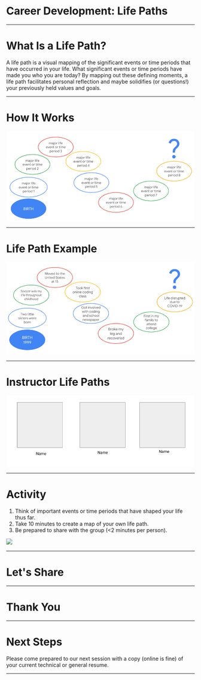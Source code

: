 # Career Development: Life Paths

<!--
Today we’re going to learn a bit more about each other by creating and sharing a visual representation of our lives thus far.

Why do you think it's important for us to learn more about each other’s unique backgrounds and experiences? 

*Elicit student contributions and respond to them.*

This session provides an opportunity for us to share a bit about ourselves and how we got to where and who we are today. With that said, what you decide to share is entirely up to you.
-->

---

# What Is a Life Path?

A life path is a visual mapping of the significant events or time periods that have occurred in your life. What significant events or time periods have made you who you are today? By mapping out these defining moments, a life path facilitates personal reflection and maybe solidifies (or questions!) your previously held values and goals.

<!--
A life path is a visual mapping of the significant events or time periods that have occurred in your life. By mapping out these defining moments, a life path facilitates personal reflection and maybe solidifies (or questions!) your previously held values and goals. In your life path you can share personal, familial, academic, social, professional, or other time periods or milestones that feel important to you. Everyone’s will be different, and we ask that you all be respectful and accepting of what others choose to share, regardless of how similar or different it is to yours.
-->

---

# How It Works

![](res/lifepaths01.png)

<!--
You can draw as little or as much as you want to but you will only have two minutes to present.  If you aren’t comfortable with symbols or art, feel free to substitute with written words instead. Again, it’s up to you to disclose as much or as little as you want.

Image Details:
* [lifepaths01.png](http://www.google.com): Copyright Google
-->

---

# Life Path Example

![](res/lifepaths02.png)

<!--

*Facilitator should prep this slide with their own life path prior to presenting and/or show this sample life path.*

*Facilitator should alter this slide to include their own life path and present it to the class as an example. It is important to include at least one life event or time period that is objectively not happy or positive in order to demonstrate vulnerability and/or growth from adversity.*

Here’s my life path. First, ___ … Last, ____. Thank you for listening. 

Image Details:
* [lifepaths02.png](http://www.google.com): Copyright Google
-->

---

# Instructor Life Paths

<insert photos and names of technical instructors>

![](res/lifepaths03.png)

<!--
Now our instructors will take a few moments to share their own life paths.

*Each technical instructor should present their previously-created life paths, each for two minutes.*

*Facilitator models thanking the instructors for presenting. Either make a point of saying a brief, encouraging remark about each person’s life path while presenting OR simply say “thank you for sharing.” Try not to remark about some people’s life paths but not others.*

Image Details:
* [lifepaths03.png](http://www.google.com): Copyright Google
-->

---

# Activity

1. Think of important events or time periods that have shaped your life thus far.
1. Take 10 minutes to create a map of your own life path.
1. Be prepared to share with the group (<2 minutes per person).

![](res/lifepaths04.jpg)

<!--
Now you’ll each take 10 minutes, markers, and chart paper to construct your own life path with your own events and/or time periods. (An additional five minutes may be necessary.)

Please only include information and events you’re comfortable sharing with the class, as we will each present for 1-2 minutes.

Source: Photo by Ludovic Fremondiere on Unsplash
Image Details:
* [lifepaths04.jpg](https://unsplash.com/photos/J8VWeMr5_Tg) Unsplash License
-->

---

# Let's Share

<!--
Let’s share!

*Allow each student up to two minutes for their life path presentations. It’s best to ask for an initial volunteer and then have the person sitting next to them go second, following from there until everyone has presented. This will save substantial time.*
-->

---

# Thank You

<!--
Thank you all for participating in this exercise and sharing these details about your unique life path. I hope you’ve learned a little bit about each person and maybe something about yourself by taking this time to examine what’s brought you to this point and time today.

What’s something you’re taking away from this experience? [Elicit 1-3 student contributions and respond to them.]
-->

---

# Next Steps

Please come prepared to our next session with a copy (online is fine) of your current technical or general resume.

<!--
Our next session will be a resume workshop. Please come prepared with a copy - online or printed out - of your current technical resume. If you haven’t yet created a technical resume, bring whatever resume you currently have!
-->

---


